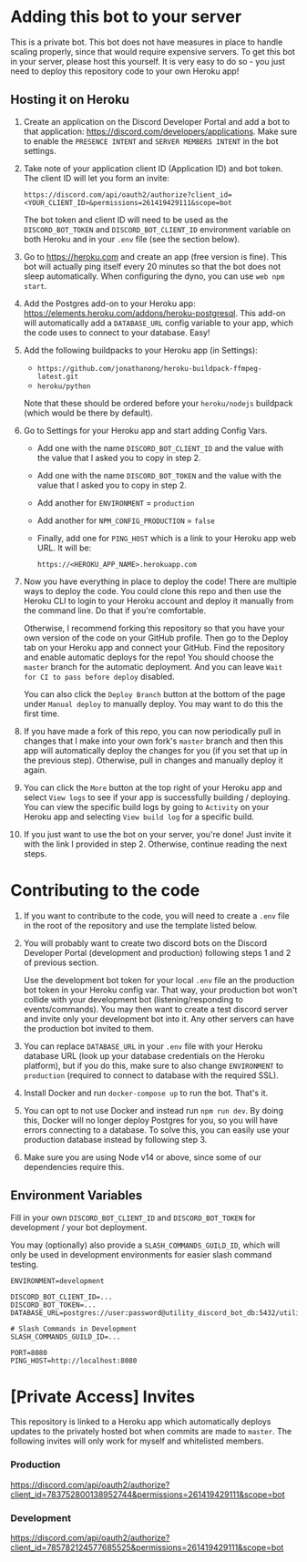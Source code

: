 # Adding this bot to your server

This is a private bot. This bot does not have measures in place to handle scaling properly, since that would require expensive servers. To get this bot in your server, please host this yourself. It is very easy to do so - you just need to deploy this repository code to your own Heroku app!

## Hosting it on Heroku

1. Create an application on the Discord Developer Portal and add a bot to that application: https://discord.com/developers/applications. Make sure to enable the `PRESENCE INTENT` and `SERVER MEMBERS INTENT` in the bot settings.

1. Take note of your application client ID (Application ID) and bot token. The client ID will let you form an invite:
    ```
    https://discord.com/api/oauth2/authorize?client_id=<YOUR_CLIENT_ID>&permissions=261419429111&scope=bot
    ```
    The bot token and client ID will need to be used as the `DISCORD_BOT_TOKEN` and `DISCORD_BOT_CLIENT_ID` environment variable on both Heroku and in your `.env` file (see the section below).

1. Go to https://heroku.com and create an app (free version is fine). This bot will actually ping itself every 20 minutes so that the bot does not sleep automatically. When configuring the dyno, you can use `web npm start`.

1. Add the Postgres add-on to your Heroku app: https://elements.heroku.com/addons/heroku-postgresql. This add-on will automatically add a `DATABASE_URL` config variable to your app, which the code uses to connect to your database. Easy!

1. Add the following buildpacks to your Heroku app (in Settings):
    - `https://github.com/jonathanong/heroku-buildpack-ffmpeg-latest.git`
    - `heroku/python`

    Note that these should be ordered before your `heroku/nodejs` buildpack (which would be there by default).

1. Go to Settings for your Heroku app and start adding Config Vars.
    - Add one with the name `DISCORD_BOT_CLIENT_ID` and the value with the value that I asked you to copy in step 2.
    - Add one with the name `DISCORD_BOT_TOKEN` and the value with the value that I asked you to copy in step 2.
    - Add another for `ENVIRONMENT` = `production`
    - Add another for `NPM_CONFIG_PRODUCTION` = `false`
    - Finally, add one for `PING_HOST` which is a link to your Heroku app web URL. It will be:
    
        ```
        https://<HEROKU_APP_NAME>.herokuapp.com
        ```
1. Now you have everything in place to deploy the code! There are multiple ways to deploy the code. You could clone this repo and then use the Heroku CLI to login to your Heroku account and deploy it manually from the command line. Do that if you're comfortable.

    Otherwise, I recommend forking this repository so that you have your own version of the code on your GitHub profile. Then go to the Deploy tab on your Heroku app and connect your GitHub. Find the repository and enable automatic deploys for the repo! You should choose the `master` branch for the automatic deployment. And you can leave `Wait for CI to pass before deploy` disabled.

    You can also click the `Deploy Branch` button at the bottom of the page under `Manual deploy` to manually deploy. You may want to do this the first time.

1. If you have made a fork of this repo, you can now periodically pull in changes that I make into your own fork's `master` branch and then this app will automatically deploy the changes for you (if you set that up in the previous step). Otherwise, pull in changes and manually deploy it again.

1. You can click the `More` button at the top right of your Heroku app and select `View logs` to see if your app is successfully building / deploying. You can view the specific build logs by going to `Activity` on your Heroku app and selecting `View build log` for a specific build.

1. If you just want to use the bot on your server, you're done! Just invite it with the link I provided in step 2. Otherwise, continue reading the next steps.

# Contributing to the code

1. If you want to contribute to the code, you will need to create a `.env` file in the root of the repository and use the template listed below.

1. You will probably want to create two discord bots on the Discord Developer Portal (development and production) following steps 1 and 2 of previous section.

    Use the development bot token for your local `.env` file an the production bot token in your Heroku config var. That way, your production bot won't collide with your development bot (listening/responding to events/commands). You may then want to create a test discord server and invite only your development bot into it. Any other servers can have the production bot invited to them.

1. You can replace `DATABASE_URL` in your `.env` file with your Heroku database URL (look up your database credentials on the Heroku platform), but if you do this, make sure to also change `ENVIRONMENT` to `production` (required to connect to database with the required SSL).

1. Install Docker and run `docker-compose up` to run the bot. That's it.

1. You can opt to not use Docker and instead run `npm run dev`. By doing this, Docker will no longer deploy Postgres for you, so you will have errors connecting to a database. To solve this, you can easily use your production database instead by following step 3.

1. Make sure you are using Node v14 or above, since some of our dependencies require this.

## Environment Variables
Fill in your own `DISCORD_BOT_CLIENT_ID` and `DISCORD_BOT_TOKEN` for development / your bot deployment.

You may (optionally) also provide a `SLASH_COMMANDS_GUILD_ID`, which will only be used in development environments for easier slash command testing.

```
ENVIRONMENT=development

DISCORD_BOT_CLIENT_ID=...
DISCORD_BOT_TOKEN=...
DATABASE_URL=postgres://user:password@utility_discord_bot_db:5432/utility_discord_bot_db

# Slash Commands in Development
SLASH_COMMANDS_GUILD_ID=...

PORT=8080
PING_HOST=http://localhost:8080
```

# [Private Access] Invites

This repository is linked to a Heroku app which automatically deploys updates to the privately hosted bot when commits are made to `master`. The following invites will only work for myself and whitelisted members.

### Production
https://discord.com/api/oauth2/authorize?client_id=783752800138952744&permissions=261419429111&scope=bot

### Development
https://discord.com/api/oauth2/authorize?client_id=785782124577685525&permissions=261419429111&scope=bot
